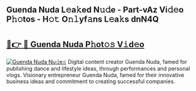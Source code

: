 ## Guenda Nuda L𝚎a𝚔ed N𝚞𝚍e - Part-vAz Vi𝚍𝚎o P𝚑𝚘tos - H𝚘𝚝 O𝚗𝚕yf𝚊ns L𝚎a𝚔s dnN4Q

# <h2><a href="http://kf0vuu.oniu.top/?m=Guenda+Nuda">🔗👉 🔴 Guenda Nuda P𝚑ot𝚘𝚜 V𝚒d𝚎o</a></h2>

[![Guenda Nuda Nu𝚍e𝚜](https://i.imgur.com/0qMVB7G.gif)](http://kf0vuu.oniu.top/?m=Guenda+Nuda)
Digital content creator Guenda Nuda, famed for publishing dance and lifestyle ideas, through performances and personal vlogs. Visionary entrepreneur Guenda Nuda, famed for their innovative business ideas and commitment to creating successful companies.  

